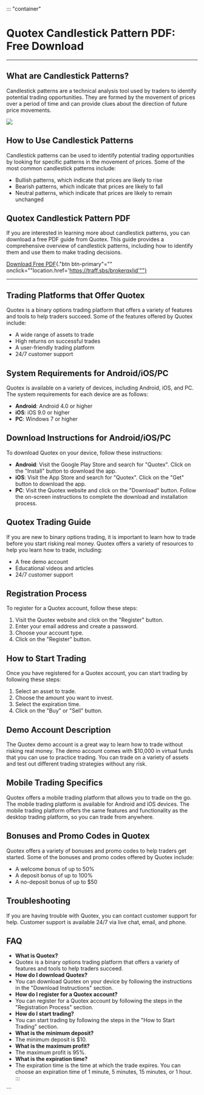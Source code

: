 ::: \"container\"
# Quotex Candlestick Pattern PDF: Free Download

------------------------------------------------------------------------

## What are Candlestick Patterns?

Candlestick patterns are a technical analysis tool used by traders to
identify potential trading opportunities. They are formed by the
movement of prices over a period of time and can provide clues about the
direction of future price movements.

[![](https://static.quotex.io/files/4_en/300_250.jpg)](https://traff.sbs/brokerqxlid)

## How to Use Candlestick Patterns

Candlestick patterns can be used to identify potential trading
opportunities by looking for specific patterns in the movement of
prices. Some of the most common candlestick patterns include:

-   Bullish patterns, which indicate that prices are likely to rise
-   Bearish patterns, which indicate that prices are likely to fall
-   Neutral patterns, which indicate that prices are likely to remain
    unchanged

## Quotex Candlestick Pattern PDF

If you are interested in learning more about candlestick patterns, you
can download a free PDF guide from Quotex. This guide provides a
comprehensive overview of candlestick patterns, including how to
identify them and use them to make trading decisions.

[Download Free PDF](\%22#\%22){."btn btn-primary"=""
onclick=""location.href='https://traff.sbs/brokerqxlid'""}

------------------------------------------------------------------------

## Trading Platforms that Offer Quotex

Quotex is a binary options trading platform that offers a variety of
features and tools to help traders succeed. Some of the features offered
by Quotex include:

-   A wide range of assets to trade
-   High returns on successful trades
-   A user-friendly trading platform
-   24/7 customer support

## System Requirements for Android/iOS/PC

Quotex is available on a variety of devices, including Android, iOS, and
PC. The system requirements for each device are as follows:

-   **Android**: Android 4.0 or higher
-   **iOS**: iOS 9.0 or higher
-   **PC**: Windows 7 or higher

## Download Instructions for Android/iOS/PC

To download Quotex on your device, follow these instructions:

-   **Android**: Visit the Google Play Store and search for
    "Quotex". Click on the "Install" button to download the
    app.
-   **iOS**: Visit the App Store and search for "Quotex". Click on
    the "Get" button to download the app.
-   **PC**: Visit the Quotex website and click on the "Download"
    button. Follow the on-screen instructions to complete the download
    and installation process.

## Quotex Trading Guide

If you are new to binary options trading, it is important to learn how
to trade before you start risking real money. Quotex offers a variety of
resources to help you learn how to trade, including:

-   A free demo account
-   Educational videos and articles
-   24/7 customer support

## Registration Process

To register for a Quotex account, follow these steps:

1.  Visit the Quotex website and click on the "Register" button.
2.  Enter your email address and create a password.
3.  Choose your account type.
4.  Click on the "Register" button.

## How to Start Trading

Once you have registered for a Quotex account, you can start trading by
following these steps:

1.  Select an asset to trade.
2.  Choose the amount you want to invest.
3.  Select the expiration time.
4.  Click on the "Buy" or "Sell" button.

## Demo Account Description

The Quotex demo account is a great way to learn how to trade without
risking real money. The demo account comes with \$10,000 in virtual
funds that you can use to practice trading. You can trade on a variety
of assets and test out different trading strategies without any risk.

## Mobile Trading Specifics

Quotex offers a mobile trading platform that allows you to trade on the
go. The mobile trading platform is available for Android and iOS
devices. The mobile trading platform offers the same features and
functionality as the desktop trading platform, so you can trade from
anywhere.

## Bonuses and Promo Codes in Quotex

Quotex offers a variety of bonuses and promo codes to help traders get
started. Some of the bonuses and promo codes offered by Quotex include:

-   A welcome bonus of up to 50%
-   A deposit bonus of up to 100%
-   A no-deposit bonus of up to \$50

## Troubleshooting

If you are having trouble with Quotex, you can contact customer support
for help. Customer support is available 24/7 via live chat, email, and
phone.

## FAQ

-   **What is Quotex?**
-   Quotex is a binary options trading platform that offers a variety of
    features and tools to help traders succeed.
-   **How do I download Quotex?**
-   You can download Quotex on your device by following the instructions
    in the "Download Instructions" section.
-   **How do I register for a Quotex account?**
-   You can register for a Quotex account by following the steps in the
    "Registration Process" section.
-   **How do I start trading?**
-   You can start trading by following the steps in the "How to Start
    Trading" section.
-   **What is the minimum deposit?**
-   The minimum deposit is \$10.
-   **What is the maximum profit?**
-   The maximum profit is 95%.
-   **What is the expiration time?**
-   The expiration time is the time at which the trade expires. You can
    choose an expiration time of 1 minute, 5 minutes, 15 minutes, or 1
    hour.
:::

\`\`\`

